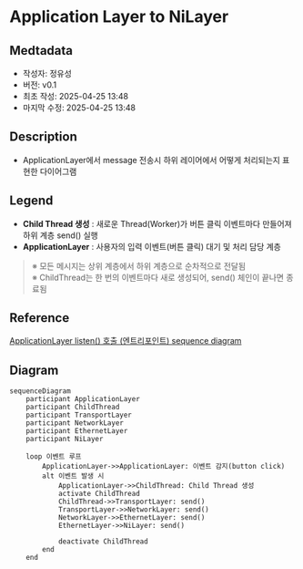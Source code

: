 # Application Layer to NiLayer
## Medtadata
- 작성자: 정유성
- 버전: v0.1
- 최초 작성: 2025-04-25 13:48
- 마지막 수정: 2025-04-25 13:48

## Description
- ApplicationLayer에서 message 전송시 하위 레이어에서 어떻게 처리되는지 표현한 다이어그램


## Legend
- **Child Thread 생성** : 새로운 Thread(Worker)가 버튼 클릭 이벤트마다 만들어져 하위 계층 send() 실행
- **ApplicationLayer** : 사용자의 입력 이벤트(버튼 클릭) 대기 및 처리 담당 계층
> ※ 모든 메시지는 상위 계층에서 하위 계층으로 순차적으로 전달됨  
> ※ ChildThread는 한 번의 이벤트마다 새로 생성되어, send() 체인이 끝나면 종료됨  
## Reference
[ApplicationLayer listen() 호출 (엔트리포인트) sequence diagram](./EntryPoint.md)

## Diagram
```mermaid
sequenceDiagram
    participant ApplicationLayer
    participant ChildThread
    participant TransportLayer
    participant NetworkLayer
    participant EthernetLayer
    participant NiLayer

    loop 이벤트 루프
        ApplicationLayer->>ApplicationLayer: 이벤트 감지(button click)
        alt 이벤트 발생 시
            ApplicationLayer->>ChildThread: Child Thread 생성
            activate ChildThread
            ChildThread->>TransportLayer: send()
            TransportLayer->>NetworkLayer: send()
            NetworkLayer->>EthernetLayer: send()
            EthernetLayer->>NiLayer: send()
            
            deactivate ChildThread
        end
    end
```